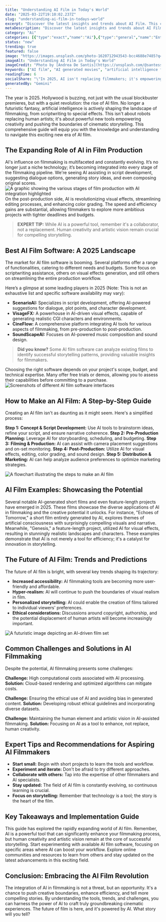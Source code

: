 ```yaml
---
title: "Understanding AI Film in Today's World"
date: "2025-03-22T19:10:02.237Z"
slug: "understanding-ai-film-in-todays-world"
excerpt: "Discover the latest insights and trends about AI Film. This comprehensive guide covers everything you need to know about AI Film in 2025."
metaDescription: "Discover the latest insights and trends about AI Film. This comprehensive guide covers everything you need to know about AI Film in 2025."
category: "Ai"
categories: [{"type":"exact","name":"Ai"},{"type":"general","name":"Entertainment"},{"type":"medium","name":"Film Production"},{"type":"specific","name":"Visual Effects"},{"type":"niche","name":"Deepfake Technology"}]
status: "new"
trending: true
featured: false
image: "https://images.unsplash.com/photo-1620712943543-bcc4688e7485?q=85&w=1200&fit=max&fm=webp&auto=compress"
imageAlt: "Understanding AI Film in Today's World"
imageCredit: "Photo by [Andrea De Santis](https://unsplash.com/@santesson89) on Unsplash"
keywords: ["AI film", "AI generated movies", "artificial intelligence filmmaking", "AI movie production", "best AI film software", "how to make an AI film", "AI film examples", "buy AI film software", "AI film future", "AI generated short films"]
readingTime: 6
socialShare: "\"In 2025, AI isn't replacing filmmakers; it's empowering them. The future of film is a collaboration between human creativity and artificial intelligence.\""
generatedBy: "Gemini"
---
```




The year is 2025.  Hollywood is buzzing, not just with the usual blockbuster premieres, but with a quiet revolution: the rise of AI film.  No longer a futuristic fantasy, artificial intelligence is actively shaping the landscape of filmmaking, from scriptwriting to special effects. This isn't about robots replacing human artists; it's about powerful new tools empowering creativity and pushing the boundaries of cinematic storytelling. This comprehensive guide will equip you with the knowledge and understanding to navigate this exciting new era of AI film.

## The Expanding Role of AI in Film Production

AI's influence on filmmaking is multifaceted and constantly evolving.  It’s no longer just a niche technology; it’s becoming integrated into every stage of the filmmaking pipeline.  We're seeing AI assisting in script development, suggesting dialogue options, generating story ideas, and even composing original scores. ![A graphic showing the various stages of film production with AI integration highlighted](https://images.unsplash.com/photo-1518929458119-e5bf444c30f4?q=85&w=1200&fit=max&fm=webp&auto=compress)  On the post-production side, AI is revolutionizing visual effects, streamlining editing processes, and enhancing color grading.  The speed and efficiency gains are substantial, allowing filmmakers to explore more ambitious projects with tighter deadlines and budgets.

> **EXPERT TIP:**  While AI is a powerful tool, remember it's a collaborator, not a replacement.  Human creativity and artistic vision remain crucial for compelling storytelling.

##  Best AI Film Software: A 2025 Landscape

The market for AI film software is booming.  Several platforms offer a range of functionalities, catering to different needs and budgets.  Some focus on scriptwriting assistance, others on visual effects generation, and still others on streamlining the entire production workflow.

Here’s a glimpse at some leading players in 2025 (Note: This is not an exhaustive list and specific software availability may vary):

* **ScenarioAI:**  Specializes in script development, offering AI-powered suggestions for dialogue, plot points, and character development.
* **VisageFX:**  A powerhouse in AI-driven visual effects, capable of generating realistic CGI characters and environments.
* **CineFlow:**  A comprehensive platform integrating AI tools for various aspects of filmmaking, from pre-production to post-production.
* **SoundScapeAI:**  Focuses on AI-powered music composition and sound design.

> **Did you know?** Some AI film software can analyze existing films to identify successful storytelling patterns, providing valuable insights for filmmakers.

Choosing the right software depends on your project's scope, budget, and technical expertise.  Many offer free trials or demos, allowing you to assess their capabilities before committing to a purchase.  ![Screenshots of different AI film software interfaces](https://images.unsplash.com/photo-1518930259200-3e5b29f42096?q=85&w=1200&fit=max&fm=webp&auto=compress)

## How to Make an AI Film: A Step-by-Step Guide

Creating an AI film isn't as daunting as it might seem. Here's a simplified process:

**Step 1:**  **Concept & Script Development:**  Use AI tools to brainstorm ideas, refine your script, and ensure narrative coherence.
**Step 2:**  **Pre-Production Planning:**  Leverage AI for storyboarding, scheduling, and budgeting.
**Step 3:**  **Filming & Production:**  AI can assist with camera placement suggestions and on-set monitoring.
**Step 4:**  **Post-Production:**  Utilize AI for visual effects, editing, color grading, and sound design.
**Step 5:**  **Distribution & Marketing:**  AI can help analyze audience preferences to optimize marketing strategies.

![A flowchart illustrating the steps to make an AI film](https://images.unsplash.com/photo-1527606078995-42486f991014?q=85&w=1200&fit=max&fm=webp&auto=compress)

## AI Film Examples: Showcasing the Potential

Several notable AI-generated short films and even feature-length projects have emerged in 2025.  These films showcase the diverse applications of AI in filmmaking and the creative potential it unlocks.  For instance, "Echoes of Tomorrow," a short film entirely generated by AI, explores themes of artificial consciousness with surprisingly compelling visuals and narrative.  Meanwhile, "Genesis," a feature-length project, utilized AI for visual effects, resulting in stunningly realistic landscapes and characters.  These examples demonstrate that AI is not merely a tool for efficiency; it's a catalyst for innovation in storytelling.

##  The Future of AI Film: Trends and Predictions

The future of AI film is bright, with several key trends shaping its trajectory:

* **Increased accessibility:** AI filmmaking tools are becoming more user-friendly and affordable.
* **Hyper-realism:** AI will continue to push the boundaries of visual realism in film.
* **Personalized storytelling:**  AI could enable the creation of films tailored to individual viewers' preferences.
* **Ethical considerations:**  Discussions around copyright, authorship, and the potential displacement of human artists will become increasingly important.

![A futuristic image depicting an AI-driven film set](https://images.unsplash.com/photo-1620712943543-bcc4688e7485?q=85&w=1200&fit=max&fm=webp&auto=compress)

## Common Challenges and Solutions in AI Filmmaking

Despite the potential, AI filmmaking presents some challenges:

**Challenge:**  High computational costs associated with AI processing.
**Solution:**  Cloud-based rendering and optimized algorithms can mitigate costs.

**Challenge:**  Ensuring the ethical use of AI and avoiding bias in generated content.
**Solution:**  Developing robust ethical guidelines and incorporating diverse datasets.

**Challenge:**  Maintaining the human element and artistic vision in AI-assisted filmmaking.
**Solution:**  Focusing on AI as a tool to enhance, not replace, human creativity.

##  Expert Tips and Recommendations for Aspiring AI Filmmakers

* **Start small:** Begin with short projects to learn the tools and workflow.
* **Experiment and iterate:**  Don't be afraid to try different approaches.
* **Collaborate with others:**  Tap into the expertise of other filmmakers and AI specialists.
* **Stay updated:**  The field of AI film is constantly evolving, so continuous learning is crucial.
* **Focus on storytelling:**  Remember that technology is a tool; the story is the heart of the film.

## Key Takeaways and Implementation Guide

This guide has explored the rapidly expanding world of AI film.  Remember, AI is a powerful tool that can significantly enhance your filmmaking process, but human creativity and artistic vision remain at the core of successful storytelling.  Start experimenting with available AI film software, focusing on specific areas where AI can boost your workflow.  Explore online communities and resources to learn from others and stay updated on the latest advancements in this exciting field.

## Conclusion: Embracing the AI Film Revolution

The integration of AI in filmmaking is not a threat, but an opportunity.  It's a chance to push creative boundaries, enhance efficiency, and tell more compelling stories. By understanding the tools, trends, and challenges, you can harness the power of AI to craft truly groundbreaking cinematic experiences.  The future of film is here, and it's powered by AI.  What story will you tell?


